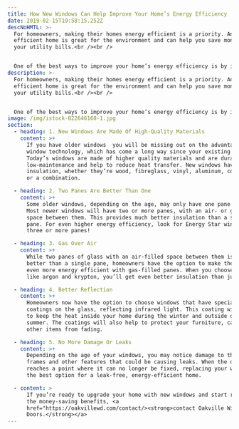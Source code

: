 ```yaml
---
title: How New Windows Can Help Improve Your Home’s Energy Efficiency
date: 2019-02-15T19:58:15.252Z
descNoHMTL: >-
  For homeowners, making their homes energy efficient is a priority. An energy
  efficient home is great for the environment and can help you save money on
  your utility bills.<br /><br />


  One of the best ways to improve your home’s energy efficiency is by installing new windows.
description: >-
  For homeowners, making their homes energy efficient is a priority. An energy
  efficient home is great for the environment and can help you save money on
  your utility bills.<br /><br />


  One of the best ways to improve your home’s energy efficiency is by installing new <a href="#"><strong>windows</strong></a>.
image: /img/istock-822646168-1.jpg
section:
  - heading: 1. New Windows Are Made Of High-Quality Materials
    content: >+
      If you have older windows  you will be missing out on the advantages of
      window technology, which has come a long way since your existing windows.
      Today’s windows are made of higher quality materials and are durable,
      low-maintenance and help to reduce heat transfer. New windows have better
      insulation, whether they’re wood, fibreglass, vinyl, aluminum, composite
      or a combination.

  - heading: 2. Two Panes Are Better Than One
    content: >+
      Some older windows, depending on the age, may only have one pane of glass.
      Most newer windows will have two or more panes, with an air- or gas-filled
      space between them. This provides much better insulation than a single
      pane. For even higher energy efficiency, look for Energy Star windows with
      three or more panes!

  - heading: 3. Gas Over Air
    content: >+
      While two panes of glass with an air-filled space between them is always
      better than a single pane, homeowners have the option to make their homes
      even more energy efficient with gas-filled panes. When you choose gas,
      like argon and krypton, you’ll get even better insulation than just air.

  - heading: 4. Better Reflection
    content: >+
      Homeowners now have the option to choose windows that have special
      coatings on the glass, reflecting infrared light. This coating will help
      to keep the heat inside your home during the winter and outside during the
      summer. The coatings will also help to protect your furniture, carpet and
      other items from fading.

  - heading: 5. No More Damage Or Leaks
    content: >+
      Depending on the age of your windows, you may notice damage to the seals,
      frames and other features that could be causing leaks. When the damage
      reaches a point where it can no longer be fixed, replacing your windows is
      the best option for a leak-free, energy-efficient home.

  - content: >
      If you’re ready to upgrade your home with new windows and start reaping
      the money-saving benefits, <a
      href="https://oakvillewd.com/contact/><strong>contact Oakville Windows &
      Doors.</strong></a>
---
```

